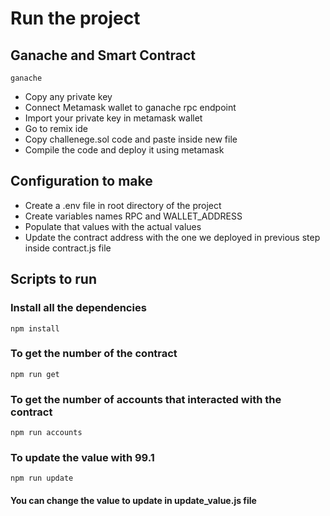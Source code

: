 <h1>Run the project</h1>
<h2>Ganache and Smart Contract</h2>

`ganache`

<ul>
    <li>Copy any private key</li>
    <li>Connect Metamask wallet to ganache rpc endpoint</li>
    <li>Import your private key in metamask wallet</li>
    <li>Go to remix ide</li>
    <li>Copy challenege.sol code and paste inside new file</li>
    <li>Compile the code and deploy it using metamask</li>
</ul>

<h2>Configuration to make</h2>

<ul>
    <li>Create a .env file in root directory of the project</li>
    <li>Create variables names RPC and WALLET_ADDRESS</li>
    <li>Populate that values with the actual values</li>
    <li>Update the contract address with the one we deployed in previous step inside contract.js file</li>
</ul>

<h2>Scripts to run</h2>

<h3>Install all the dependencies</h3>

`npm install`

<h3>To get the number of the contract</h3>

`npm run get`

<h3>To get the number of accounts that interacted with the contract</h3>

`npm run accounts`

<h3>To update the value with 99.1</h3>

`npm run update`

<h4>You can change the value to update in update_value.js file</h4>
